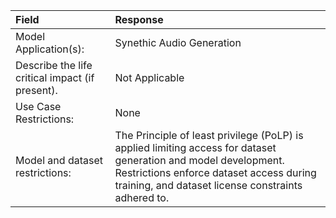 | Field                                           | Response                                                                                                                                                                                                          |
| :---------------------------------------------- | :---------------------------------------------------------------------------------------------------------------------------------------------------------------------------------------------------------------- |
| Model Application(s):                           | Synethic Audio Generation                                                                                                                                                                                         |
| Describe the life critical impact (if present). | Not Applicable                                                                                                                                                                                                    |
| Use Case Restrictions:                          | None                                                                                                                                                                                                              |
| Model and dataset restrictions:                 | The Principle of least privilege (PoLP) is applied limiting access for dataset generation and model development. Restrictions enforce dataset access during training, and dataset license constraints adhered to. |
